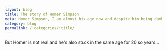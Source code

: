 ```yaml
---
layout: blog
title: The story of Homer Simpson
meta: Homer Simpson, I am almost his age now and despite him being dumb, I still haven't achieved as much as he has 
category: blog
permalink: /:categories/:title/
---
```


But Homer is not real and he's also stuck in the same age for 20 so years...